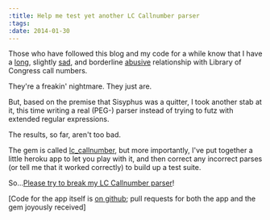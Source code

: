 ```yaml
---
:title: Help me test yet another LC Callnumber parser
:tags: 
:date: 2014-01-30
---
```


Those who have followed this blog and my code for a while know that I have a [long](http://robotlibrarian.billdueber.com/normalizing-loc-call-numbers-for-sorting/), slightly [sad](http://robotlibrarian.billdueber.com/enough-with-the-freakin-lc-call-number-normalization/), and borderline [abusive](https://github.com/billdueber/lib.umich.edu-solr-stuff) relationship with Library of Congress call numbers. 

They're a freakin' nightmare. They just are.

But, based on the premise that Sisyphus was a quitter, I took another stab at it, this time writing a real (PEG-) parser instead of trying to futz with extended regular expressions.

The results, so far, aren't too bad. 

The gem is called [lc_callnumber](https://github.com/billdueber/lc_callnumber), but more importantly, I've put together a little heroku app to let you play with it, and then correct any incorrect parses (or tell me that it worked correctly) to build up a test suite.

So...[Please try to break my LC Callnumber parser](https://lccparser.herokuapp.com/)! 

[Code for the app itself is [on github](https://github.com/billdueber/lccparser); pull requests for both the app and the gem joyously received]

